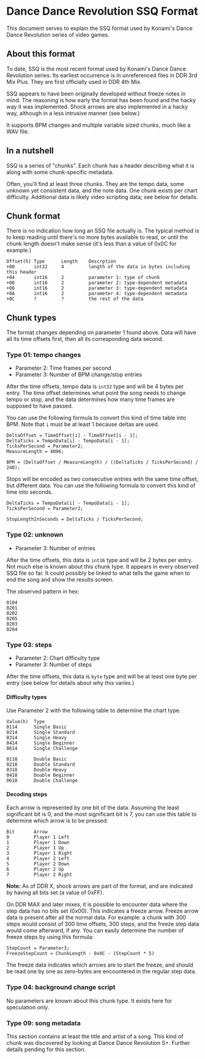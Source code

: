 # Dance Dance Revolution SSQ Format

This document serves to explain the SSQ format used by Konami's Dance Dance
Revolution series of video games.

## About this format

To date, SSQ is the most recent format used by Konami's Dance Dance Revolution
series. Its earliest occurrence is in unreferenced files in DDR 3rd Mix Plus.
They are first officially used in DDR 4th Mix.

SSQ appears to have been originally developed without freeze notes in mind.
The reasoning is how early the format has been found and the hacky way it
was implemented. Shock arrows are also implemented in a hacky way, although
in a less intrusive manner (see below.)

It supports BPM changes and multiple variable sized chunks, much like a WAV
file.

## In a nutshell

SSQ is a series of "chunks". Each chunk has a header describing what it is
along with some chunk-specific metadata.

Often, you'll find at least three chunks. They are the tempo data, some
unknown yet consistent data, and the note data. One chunk exists per chart
difficulty. Additional data is likely video scripting data; see below for
details.

## Chunk format

There is no indication how long an SSQ file actually is. The typical method is
to keep reading until there's no more bytes available to read, or until the
chunk length doesn't make sense (it's less than a value of 0x0C for example.)

```
Offset(h) Type      Length    Descrption
+00       int32     4         length of the data in bytes including this header
+04       int16     2         parameter 1: type of chunk
+06       int16     2         parameter 2: type-dependent metadata
+08       int16     2         parameter 3: type-dependent metadata
+0A       int16     2         parameter 4: type-dependent metadata
+0C       ?         ?         the rest of the data
```

## Chunk types

The format changes depending on parameter 1 found above. Data will have all its
time offsets first, then all its corresponding data second.

### Type 01: tempo changes

- Parameter 2: Time frames per second
- Parameter 3: Number of BPM change/stop entries

After the time offsets, tempo data is `int32` type and will be 4 bytes per
entry. The time offset determines what point the song needs to change tempo
or stop, and the data determines how many time frames are supposed to have
passed.

You can use the following formula to convert this kind of time table into BPM.
Note that `i` must be at least 1 because deltas are used.

```
DeltaOffset = TimeOffset[i] - TimeOffset[i - 1];
DeltaTicks = TempoData[i] - TempoData[i - 1];
TicksPerSecond = Parameter2;
MeasureLength = 4096;

BPM = (DeltaOffset / MeasureLength) / ((DeltaTicks / TicksPerSecond) / 240);
```

Stops will be encoded as two consecutive entries with the same time offset, but
different data. You can use the following formula to convert this kind of
time into seconds.

```
DeltaTicks = TempoData[i] - TempoData[i - 1];
TicksPerSecond = Parameter2;

StopLengthInSeconds = DeltaTicks / TicksPerSecond;
```

### Type 02: unknown

- Parameter 3: Number of entries

After the time offsets, this data is `int16` type and will be 2 bytes per
entry. Not much else is known about this chunk type. It appears in every
observed SSQ file so far. It could possibly be linked to what tells the game
when to end the song and show the results screen.

The observed pattern in hex:
```
0104
0201
0202
0205
0203
0204
```

### Type 03: steps

- Parameter 2: Chart difficulty type
- Parameter 3: Number of steps

After the time offsets, this data is `byte` type and will be at least one byte
per entry (see below for details about why this varies.)

#### Difficulty types

Use Parameter 2 with the following table to determine the chart type.

```
Value(h)  Type
0114      Single Basic
0214      Single Standard
0314      Single Heavy
0414      Single Beginner
0614      Single Challenge

0118      Double Basic
0218      Double Standard
0318      Double Heavy
0418      Double Beginner
0618      Double Challenge
```

#### Decoding steps

Each arrow is represented by one bit of the data. Assuming the least
significant bit is 0, and the most significant bit is 7, you can use this table
to determine which arrow is to be pressed:

```
Bit       Arrow
0         Player 1 Left
1         Player 1 Down
2         Player 1 Up
3         Player 1 Right
4         Player 2 Left
5         Player 2 Down
6         Player 2 Up
7         Player 2 Right
```

**Note:** As of DDR X, shock arrows are part of the format, and are indicated
by having all bits set (a value of 0xFF).

On DDR MAX and later mixes, it is possible to encounter data where the step
data has no bits set (0x00). This indicates a freeze arrow. Freeze arrow data
is present after all the normal data. For example: a chunk with 300 steps would
consist of 300 time offsets, 300 steps, and the freeze step data would come
afterward, if any. You can easily determine the number of freeze steps by using
this formula:

```
StepCount = Parameter3;
FreezeStepCount = ChunkLength - 0x0C - (StepCount * 5)
```

The freeze data indicates which arrows are to start the freeze, and should be
read one by one as zero-bytes are encountered in the regular step data.

### Type 04: background change script

No parameters are known about this chunk type. It exists here for speculation
only.

### Type 09: song metadata

This section contains at least the title and artist of a song. This kind of chunk was discovered by looking at Dance Dance Revolution S+. Further details pending for this section.
